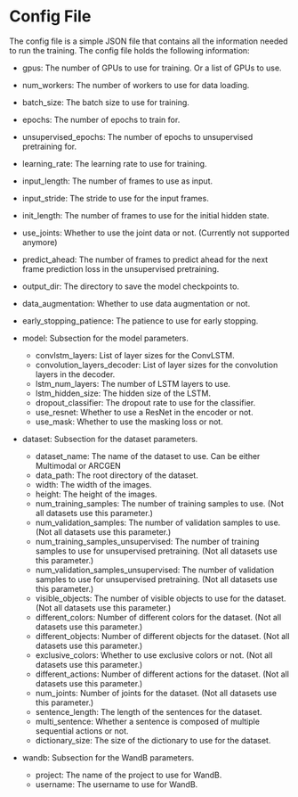 # Config File
The config file is a simple JSON file that contains all the information needed to run the training.
The config file holds the following information:
- gpus: The number of GPUs to use for training. Or a list of GPUs to use.
- num_workers: The number of workers to use for data loading.
- batch_size: The batch size to use for training.
- epochs: The number of epochs to train for.
- unsupervised_epochs: The number of epochs to unsupervised pretraining for.
- learning_rate: The learning rate to use for training.
- input_length: The number of frames to use as input.
- input_stride: The stride to use for the input frames.
- init_length: The number of frames to use for the initial hidden state.
- use_joints: Whether to use the joint data or not. (Currently not supported anymore)
- predict_ahead: The number of frames to predict ahead for the next frame prediction loss in the unsupervised pretraining.
- output_dir: The directory to save the model checkpoints to.
- data_augmentation: Whether to use data augmentation or not.
- early_stopping_patience: The patience to use for early stopping.

- model: Subsection for the model parameters.
    - convlstm_layers: List of layer sizes for the ConvLSTM.
    - convolution_layers_decoder: List of layer sizes for the convolution layers in the decoder.
    - lstm_num_layers: The number of LSTM layers to use.
    - lstm_hidden_size: The hidden size of the LSTM.
    - dropout_classifier: The dropout rate to use for the classifier.
    - use_resnet: Whether to use a ResNet in the encoder or not.
    - use_mask: Whether to use the masking loss or not.

- dataset: Subsection for the dataset parameters.
    - dataset_name: The name of the dataset to use. Can be either Multimodal or ARCGEN
    - data_path: The root directory of the dataset.
    - width: The width of the images.
    - height: The height of the images.
    - num_training_samples: The number of training samples to use. (Not all datasets use this parameter.)
    - num_validation_samples: The number of validation samples to use. (Not all datasets use this parameter.)
    - num_training_samples_unsupervised: The number of training samples to use for unsupervised pretraining. (Not all datasets use this parameter.)
    - num_validation_samples_unsupervised: The number of validation samples to use for unsupervised pretraining. (Not all datasets use this parameter.)
    - visible_objects: The number of visible objects to use for the dataset. (Not all datasets use this parameter.)
    - different_colors: Number of different colors for the dataset. (Not all datasets use this parameter.)
    - different_objects: Number of different objects for the dataset. (Not all datasets use this parameter.)
    - exclusive_colors: Whether to use exclusive colors or not. (Not all datasets use this parameter.)
    - different_actions: Number of different actions for the dataset. (Not all datasets use this parameter.)
    - num_joints: Number of joints for the dataset. (Not all datasets use this parameter.)
    - sentence_length: The length of the sentences for the dataset.
    - multi_sentence: Whether a sentence is composed of multiple sequential actions or not.
    - dictionary_size: The size of the dictionary to use for the dataset.


- wandb: Subsection for the WandB parameters.
    - project: The name of the project to use for WandB.
    - username: The username to use for WandB.